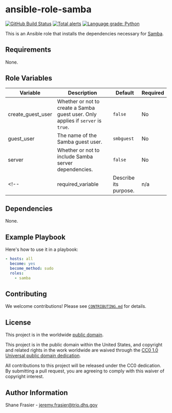 # ansible-role-samba #

[![GitHub Build Status](https://github.com/cisagov/ansible-role-samba/workflows/build/badge.svg)](https://github.com/cisagov/ansible-role-samba/actions)
[![Total alerts](https://img.shields.io/lgtm/alerts/g/cisagov/ansible-role-samba.svg?logo=lgtm&logoWidth=18)](https://lgtm.com/projects/g/cisagov/ansible-role-samba/alerts/)
[![Language grade: Python](https://img.shields.io/lgtm/grade/python/g/cisagov/ansible-role-samba.svg?logo=lgtm&logoWidth=18)](https://lgtm.com/projects/g/cisagov/ansible-role-samba/context:python)

This is an Ansible role that installs the dependencies necessary for
[Samba](https://www.samba.org/).

## Requirements ##

None.

## Role Variables ##

| Variable | Description | Default | Required |
|----------|-------------|---------|----------|
| create_guest_user | Whether or not to create a Samba guest user.  Only applies if `server` is `true`. | `false` | No |
| guest_user | The name of the Samba guest user. | `smbguest` | No |
| server | Whether or not to include Samba server dependencies. | `false` | No |
<!-- | required_variable | Describe its purpose. | n/a | Yes | -->

## Dependencies ##

None.

## Example Playbook ##

Here's how to use it in a playbook:

```yaml
- hosts: all
  become: yes
  become_method: sudo
  roles:
    - samba
```

## Contributing ##

We welcome contributions!  Please see [`CONTRIBUTING.md`](CONTRIBUTING.md) for
details.

## License ##

This project is in the worldwide [public domain](LICENSE).

This project is in the public domain within the United States, and
copyright and related rights in the work worldwide are waived through
the [CC0 1.0 Universal public domain
dedication](https://creativecommons.org/publicdomain/zero/1.0/).

All contributions to this project will be released under the CC0
dedication. By submitting a pull request, you are agreeing to comply
with this waiver of copyright interest.

## Author Information ##

Shane Frasier - <jeremy.frasier@trio.dhs.gov>
